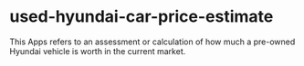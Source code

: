 # used-hyundai-car-price-estimate
This Apps refers to an assessment or calculation of how much a pre-owned Hyundai vehicle is worth in the current market. 
